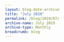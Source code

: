 ```yaml
---
layout: blog-date-archive
title: "July 2019"
permalink: /blog/2019/07/
archive-name: July 2019
archive-type: Monthly
breadcrumb: blog
---
```

